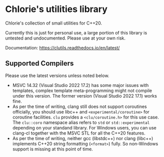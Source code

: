 # Chlorie's utilities library

Chlorie's collection of small utilities for C++20.

Currently this is just for personal use, a large portion of this library is
untested and undocumented. Please use at your own risk.

Documentation: https://clutils.readthedocs.io/en/latest/

## Supported Compilers

Please use the latest versions unless noted below.

- MSVC 14.32 (Visual Studio 2022 17.2) has some major issues with templates,
complex template meta-programming might not compile under this version.
The former version (Visual Studio 2022 17.1) works fine.
- As per the time of writing, clang still does not support coroutines
officially, you should use libc++ and `<experimental/coroutine>` for
coroutine facilities. `clu` provides a `<clu/coroutine.h>` for this use case.
The `clu::coro` namespace alias refers to `std` or `std::experimental`
depending on your standand library. For Windows users, you can use clang-cl
together with the MSVC STL for all the C++20 features.
- As per the time of writing, neither gcc (libstdc++) nor clang (libc++)
implements C++20 string formatting (`<format>`) fully. So non-Windows support
is missing at this point of time.
